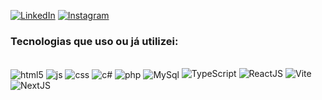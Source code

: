 
[![LinkedIn](https://img.shields.io/badge/LinkedIn-20232A?style=for-the-badge&logo=linkedin&logoColor=61DAF0)](https://www.linkedin.com/in/victor-emmanuel-lima-da-silva-b34350276/)
[![Instagram](https://img.shields.io/badge/Instagram-20232A?style=for-the-badge&logo=instagram&logoColor=61DAF0)](https://www.instagram.com/victor_lima_013)

### Tecnologias que uso ou já utilizei:
<div style="display: inline_block"><br/>
  <img align="center" alt= "html5" src="https://img.shields.io/badge/HTML5-20232A?style=for-the-badge&logo=html5&logoColor=61DAF0"/>
  <img align="center" alt= "js" src="https://img.shields.io/badge/JavaScript-20232A?style=for-the-badge&logo=javascript&logoColor=61DAF0"/>
  <img align="center" alt= "css" src="https://img.shields.io/badge/CSS-20232A?&style=for-the-badge&logo=css3&logoColor=61DAF0"/>
  <img align="center" alt= "c#" src="https://img.shields.io/badge/C%23-20232A?style=for-the-badge&logo=c-sharp&logoColor=61DAF0"/>
  <img align="center" alt= "php" src="https://img.shields.io/badge/PHP-20232A?style=for-the-badge&logo=php&logoColor=61DAF0"/>
  <img align="center" alt= "MySql" src="https://img.shields.io/badge/MySQL-20232A?style=for-the-badge&logo=mysql&logoColor=61DAF0"/>
  <img alt= "TypeScript" src="https://img.shields.io/badge/Type-20232A?style=for-the-badge&logo=type&logoColor=61DAFB"/>
  <img alt= "ReactJS" src="https://img.shields.io/badge/React-20232A?style=for-the-badge&logo=react&logoColor=61DAFB"/>
  <img alt= "Vite" src="https://img.shields.io/badge/Vite-20232A?style=for-the-badge&logo=vite&logoColor=61DAF0"/>
  <img alt= "NextJS" src="https://img.shields.io/badge/Next.js-20232A?&style=for-the-badge&logo=next.js&logoColor=61DAF0"/>
</div><br>

